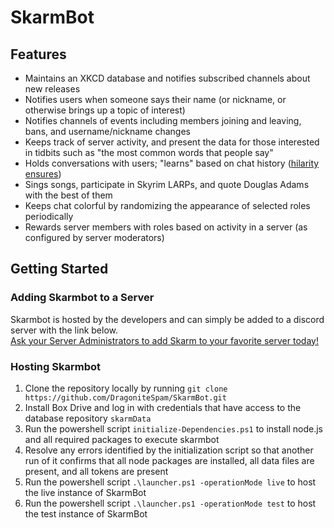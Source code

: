 # SkarmBot

## Features

 - Maintains an XKCD database and notifies subscribed channels about new releases
 - Notifies users when someone says their name (or nickname, or otherwise brings up a topic of interest)
 - Notifies channels of events including members joining and leaving, bans, and username/nickname changes
 - Keeps track of server activity, and present the data for those interested in tidbits such as "the most common words that people say"
 - Holds conversations with users; "learns" based on chat history ([hilarity ensures](https://twitter.com/DragoniteSpam/status/1483687506923118593))
 - Sings songs, participate in Skyrim LARPs, and quote Douglas Adams with the best of them
 - Keeps chat colorful by randomizing the appearance of selected roles periodically
 - Rewards server members with roles based on activity in a server (as configured by server moderators)

## Getting Started

### Adding Skarmbot to a Server
Skarmbot is hosted by the developers and can simply be added to a discord server with the link below.  
[Ask your Server Administrators to add Skarm to your favorite server today!](https://discordapp.com/oauth2/authorize?client_id=319291086570913806&scope=bot)

### Hosting Skarmbot
1. Clone the repository locally by running `git clone https://github.com/DragoniteSpam/SkarmBot.git`
2. Install Box Drive and log in with credentials that have access to the database repository `skarmData`
3. Run the powershell script `initialize-Dependencies.ps1` to install node.js and all required packages to execute skarmbot
4. Resolve any errors identified by the initialization script so that another run of it confirms that all node packages are installed, all data files are present, and all tokens are present
5. Run the powershell script `.\launcher.ps1 -operationMode live` to host the live instance of SkarmBot
6. Run the powershell script `.\launcher.ps1 -operationMode test` to host the test instance of SkarmBot
